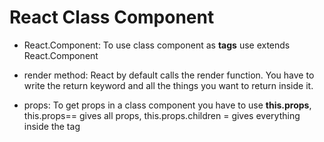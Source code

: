 # React Class Component

- React.Component:
  To use class component as **tags** use extends React.Component

- render method:
  React by default calls the render function. You have to write the return keyword and all the things you want to return inside it.

- props:
  To get props in a class component you have to use **this.props**, this.props== gives all props, this.props.children = gives everything inside the tag
